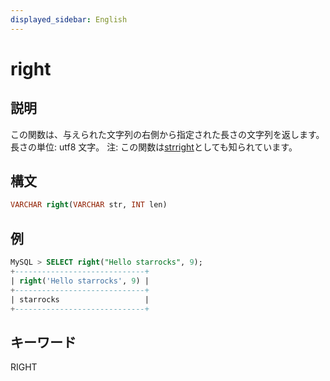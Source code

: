 ```yaml
---
displayed_sidebar: English
---
```


# right

## 説明

この関数は、与えられた文字列の右側から指定された長さの文字列を返します。長さの単位: utf8 文字。
注: この関数は[strright](strright.md)としても知られています。

## 構文

```SQL
VARCHAR right(VARCHAR str, INT len)
```

## 例

```SQL
MySQL > SELECT right("Hello starrocks", 9);
+-----------------------------+
| right('Hello starrocks', 9) |
+-----------------------------+
| starrocks                   |
+-----------------------------+
```

## キーワード

RIGHT
